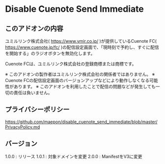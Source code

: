 # Disable Cuenote Send Immediate

## このアドオンの内容

ユミルリンク株式会社( https://www.ymir.co.jp/ )が提供しているCuenote FC( https://www.cuenote.jp/fc/ )の配信設定画面で、「現時刻で予約し、すぐに配信を開始する」のラジオボタンを無効化します。

Cuenote FCは、ユミルリンク株式会社の登録商標または商標です。

※ このアドオンの製作者はユミルリンク株式会社の関係者ではありません。
※ Cuenote FCの配信設定画面のバージョンアップなどにより動作しなくなる可能性があります。
※ このアドオンを利用したことで配信の問題などが発生しても一切の責任は負いません。

## プライバシーポリシー

https://github.com/maepon/disable_cuenote_send_immediate/blob/master/PrivacyPolicy.md

## バージョン

1.0.0 : リリース
1.0.1 : 対象ドメインを変更
2.0.0 : ManifestをV3に変更